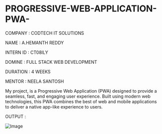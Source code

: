 # PROGRESSIVE-WEB-APPLICATION-PWA-

COMPANY : CODTECH IT SOLUTIONS

NAME : A.HEMANTH REDDY

INTERN ID : CT08ILY

DOMINE : FULL STACK WEB DEVELOPMENT

DURATION : 4 WEEKS

MENTOR : NEELA SANTOSH

My project,  is a Progressive Web Application (PWA) designed to provide a seamless, fast, and engaging user experience. Built using modern web technologies, this PWA combines the best of web and mobile applications to deliver a native app-like experience to users.

OUTPUT : 

![Image](https://github.com/user-attachments/assets/7961800d-9116-4560-9008-b407249b780)
